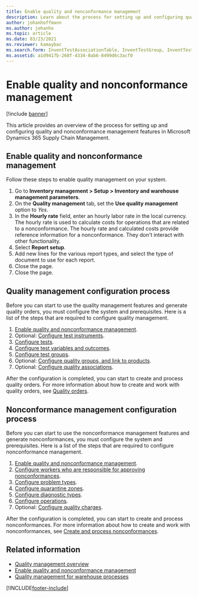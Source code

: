 ```yaml
---
title: Enable quality and nonconformance management
description: Learn about the process for setting up and configuring quality and nonconformance management features in Microsoft Dynamics 365 Supply Chain Management.
author: johanhoffmann
ms.author: johanho
ms.topic: article
ms.date: 03/23/2021
ms.reviewer: kamaybac
ms.search.form: InventTestAssociationTable, InventTestGroup, InventTestItemQualityGroup, InventTestTable, InventTestVariable, InventTestVariableOutcome, InventParameters, InventProblemType, InventProblemTypeSetup, InventQuarantineZone, InventTestDiagnosticType, InventTestReportSetup, SysUserManagement, InventTestRelatedOperations
ms.assetid: a1d9417b-268f-4334-8ab6-8499d6c3acf0
---
```


# Enable quality and nonconformance management

[!include [banner](../includes/banner.md)]

This article provides an overview of the process for setting up and configuring quality and nonconformance management features in Microsoft Dynamics 365 Supply Chain Management.

## <a name="enable-qm"></a>Enable quality and nonconformance management

Follow these steps to enable quality management on your system.

1. Go to **Inventory management \> Setup \> Inventory and warehouse management parameters**.
1. On the **Quality management** tab, set the **Use quality management** option to *Yes*.
1. In the **Hourly rate** field, enter an hourly labor rate in the local currency. The hourly rate is used to calculate costs for operations that are related to a nonconformance. The hourly rate and calculated costs provide reference information for a nonconformance. They don't interact with other functionality.
1. Select **Report setup**.
1. Add new lines for the various report types, and select the type of document to use for each report.
1. Close the page.
1. Close the page.

## Quality management configuration process

Before you can start to use the quality management features and generate quality orders, you must configure the system and prerequisites. Here is a list of the steps that are required to configure quality management.

1. [Enable quality and nonconformance management](#enable-qm).
1. Optional: [Configure test instruments](quality-test-instruments.md).
1. [Configure tests](quality-tests.md).
1. [Configure test variables and outcomes](quality-test-variables.md).
1. [Configure test groups](quality-test-groups.md).
1. Optional: [Configure quality groups, and link to products](quality-groups.md).
1. Optional: [Configure quality associations](quality-associations.md).

After the configuration is completed, you can start to create and process quality orders. For more information about how to create and work with quality orders, see [Quality orders](quality-orders.md).

## Nonconformance management configuration process

Before you can start to use the nonconformance management features and generate nonconformances, you must configure the system and prerequisites. Here is a list of the steps that are required to configure nonconformance management.

1. [Enable quality and nonconformance management](#enable-qm).
1. [Configure workers who are responsible for approving nonconformances](quality-responsible-workers.md).
1. [Configure problem types](quality-problem-types.md).
1. [Configure quarantine zones](quality-quarantine-zones.md).
1. [Configure diagnostic types](quality-diagnostic-types.md).
1. [Configure operations](quality-operations.md).
1. Optional: [Configure quality charges](quality-charges.md).

After the configuration is completed, you can start to create and process nonconformances. For more information about how to create and work with nonconformances, see [Create and process nonconformances](tasks/create-process-non-conformance.md).

## Related information

- [Quality management overview](quality-management-processes.md)
- [Enable quality and nonconformance management](enable-quality-management.md)
- [Quality management for warehouse processes](quality-management-for-warehouses-processes.md)

[!INCLUDE[footer-include](../../includes/footer-banner.md)]
